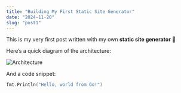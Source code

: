 ```yaml
---
title: "Building My First Static Site Generator"
date: "2024-11-20"
slug: "post1"
---
```


This is my very first post written with my own **static site generator** 🎉  

Here’s a quick diagram of the architecture:  

![Architecture](post1_img.jpg)

And a code snippet:  

```go
fmt.Println("Hello, world from Go!")

